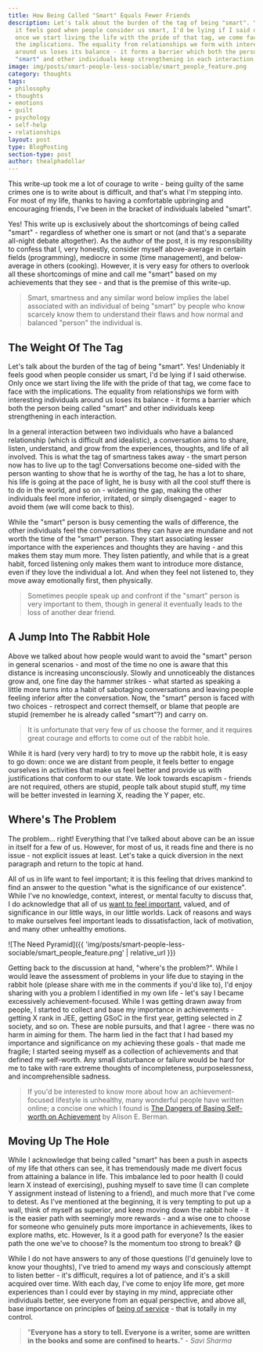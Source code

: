 ```yaml
---
title: How Being Called "Smart" Equals Fewer Friends
description: Let's talk about the burden of the tag of being "smart". Yes! Undeniably
  it feels good when people consider us smart, I'd be lying if I said otherwise. Only
  once we start living the life with the pride of that tag, we come face to face with
  the implications. The equality from relationships we form with interesting individuals
  around us loses its balance - it forms a barrier which both the person being called
  "smart" and other individuals keep strengthening in each interaction.
image: img/posts/smart-people-less-sociable/smart_people_feature.png
category: thoughts
tags:
- philosophy
- thoughts
- emotions
- guilt
- psychology
- self-help
- relationships
layout: post
type: BlogPosting
section-type: post
author: thealphadollar
---
```


This write-up took me a lot of courage to write - being guilty of the same crimes one is to write about is difficult, and that's what I'm stepping into. For most of my life, thanks to having a comfortable upbringing and encouraging friends, I've been in the bracket of individuals labeled "smart". 

Yes! This write up is exclusively about the shortcomings of being called "smart" - regardless of whether one is smart or not (and that's a separate all-night debate altogether). As the author of the post, it is my responsibility to confess that I, very honestly, consider myself above-average in certain fields (programming), mediocre in some (time management), and below-average in others (cooking). However, it is very easy for others to overlook all these shortcomings of mine and call me "smart" based on my achievements that they see - and that is the premise of this write-up.

> Smart, smartness and any similar word below implies the label associated with an individual of being "smart" by people who know scarcely know them to understand their flaws and how normal and balanced "person" the individual is.

## The Weight Of The Tag
Let's talk about the burden of the tag of being "smart". Yes! Undeniably it feels good when people consider us smart, I'd be lying if I said otherwise. Only once we start living the life with the pride of that tag, we come face to face with the implications. The equality from relationships we form with interesting individuals around us loses its balance - it forms a barrier which both the person being called "smart" and other individuals keep strengthening in each interaction.

In a general interaction between two individuals who have a balanced relationship (which is difficult and idealistic), a conversation aims to share, listen, understand, and grow from the experiences, thoughts, and life of all involved. This is what the tag of smartness takes away - the smart person now has to live up to the tag! Conversations become one-sided with the person wanting to show that he is worthy of the tag, he has a lot to share, his life is going at the pace of light, he is busy with all the cool stuff there is to do in the world, and so on - widening the gap, making the other individuals feel more inferior, irritated, or simply disengaged - eager to avoid them (we will come back to this).

While the "smart" person is busy cementing the walls of difference, the other individuals feel the conversations they can have are mundane and not worth the time of the "smart" person. They start associating lesser importance with the experiences and thoughts they are having - and this makes them stay mum more. They listen patiently, and while that is a great habit, forced listening only makes them want to introduce more distance, even if they love the individual a lot. And when they feel not listened to, they move away emotionally first, then physically.

> Sometimes people speak up and confront if the "smart" person is very important to them, though in general it eventually leads to the loss of another dear friend.

## A Jump Into The Rabbit Hole
Above we talked about how people would want to avoid the "smart" person in general scenarios - and most of the time no one is aware that this distance is increasing unconsciously. Slowly and unnoticeably the distances grow and, one fine day the hammer strikes - what started as speaking a little more turns into a habit of sabotaging conversations and leaving people feeling inferior after the conversation. Now, the "smart" person is faced with two choices - retrospect and correct themself, or blame that people are stupid (remember he is already called "smart"?) and carry on.

> It is unfortunate that very few of us choose the former, and it requires great courage and efforts to come out of the rabbit hole.

While it is hard (very very hard) to try to move up the rabbit hole, it is easy to go down: once we are distant from people, it feels better to engage ourselves in activities that make us feel better and provide us with justifications that conform to our state. We look towards escapism - friends are not required, others are stupid, people talk about stupid stuff, my time will be better invested in learning X, reading the Y paper, etc.  
## Where's The Problem
The problem... right! Everything that I've talked about above can be an issue in itself for a few of us. However, for most of us, it reads fine and there is no issue - not explicit issues at least. Let's take a quick diversion in the next paragraph and return to the topic at hand.

All of us in life want to feel important; it is this feeling that drives mankind to find an answer to the question "what is the significance of our existence". While I've no knowledge, context, interest, or mental faculty to discuss that, I do acknowledge that all of us [want to feel important](https://www.storybehindthephotos.com/blog/2018/10/1/everyone-wants-to-feel-important), valued, and of significance in our little ways, in our little worlds. Lack of reasons and ways to make ourselves feel important leads to dissatisfaction, lack of motivation, and many other unhealthy emotions.

![The Need Pyramid]({{ 'img/posts/smart-people-less-sociable/smart_people_feature.png' | relative_url }})

Getting back to the discussion at hand, "where's the problem?". While I would leave the assessment of problems in your life due to staying in the rabbit hole (please share with me in the comments if you'd like to), I'd enjoy sharing with you a problem I identified in my own life - let's say I became excessively achievement-focused. While I was getting drawn away from people, I started to collect and base my importance in achievements - getting X rank in JEE, getting GSoC in the first year, getting selected in Z society, and so on. These are noble pursuits, and that I agree - there was no harm in aiming for them. The harm lied in the fact that I had based my importance and significance on my achieving these goals - that made me fragile; I started seeing myself as a collection of achievements and that defined my self-worth. Any small disturbance or failure would be hard for me to take with rare extreme thoughts of incompleteness, purposelessness, and incomprehensible sadness.

> If you'd be interested to know more about how an achievement-focused lifestyle is unhealthy, many wonderful people have written online; a concise one which I found is [The Dangers of Basing Self-worth on Achievement](https://medium.com/personal-growth/the-dangers-of-basing-self-worth-on-achievement-54d125633b33) by Alison E. Berman.

## Moving Up The Hole
While I acknowledge that being called "smart" has been a push in aspects of my life that others can see, it has tremendously made me divert focus from attaining a balance in life. This imbalance led to poor health (I could learn X instead of exercising), pushing myself to save time (I can complete Y assignment instead of listening to a friend), and much more that I've come to detest. As I've mentioned at the beginning, it is very tempting to put up a wall, think of myself as superior, and keep moving down the rabbit hole - it is the easier path with seemingly more rewards - and a wise one to choose for someone who genuinely puts more importance in achievements, likes to explore maths, etc. However, Is it a good path for everyone? Is the easier path the one we've to choose? Is the momentum too strong to break? :smile:

While I do not have answers to any of those questions (I'd genuinely love to know your thoughts), I've tried to amend my ways and consciously attempt to listen better - it's difficult, requires a lot of patience, and it's a skill acquired over time. With each day, I've come to enjoy life more, get more experiences than I could ever by staying in my mind, appreciate other individuals better, see everyone from an equal perspective, and above all, base importance on principles of [being of service](https://medium.com/thrive-global/the-importance-of-being-in-service-to-others-for-your-own-success-c1d7f5711b21) - that is totally in my control.

> "**Everyone has a story to tell. Everyone is a writer, some are written in the books and some are confined to hearts.**" - *Savi Sharma*
